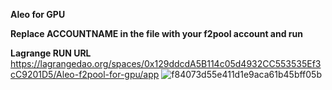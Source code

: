 **Aleo for GPU**


**Replace ACCOUNTNAME in the file with your f2pool account and run**

**Lagrange RUN URL**
https://lagrangedao.org/spaces/0x129ddcdA5B114c05d4932CC553535Ef3cC9201D5/Aleo-f2pool-for-gpu/app
![f84073d55e411d1e9aca61b45bff05b](https://github.com/blockchain315/awesome-swanchain/assets/173136503/279e064f-eeb0-4ce8-9c8e-3023d2a5cf74)


